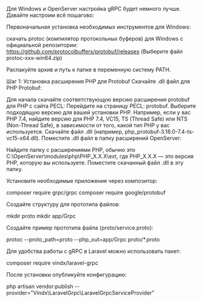 Для Windows и OpenServer настройка gRPC будет немного лучше. Давайте настроим всё пошагово:

Первоначальная установка необходимых инструментов для Windows:


скачать protoc (компилятор протокольных буферов) для Windows с официальной репозитории:
https://github.com/protocolbuffers/protobuf/releases
(Выберите файл protoc-xxx-win64.zip)

Распакуйте архив и путь к папке в переменную систему PATH.



Шаг 1: Установка расширения PHP для Protobuf
Скачайте .dll файл для PHP Protobuf:

Для начала скачайте соответствующую версию расширения protobuf для PHP с сайта PECL:
Перейдите на страницу PECL: protobuf.
Выберите подходящую версию для вашей установки PHP. Например, если у вас PHP 7.4, найдите версию для PHP 7.4, VC15, TS (Thread Safe) или NTS (Non-Thread Safe), в зависимости от того, какой тип PHP у вас используется.
Скачайте файл .dll (например, php_protobuf-3.18.0-7.4-ts-vc15-x64.dll).
Поместите .dll файл в папку расширений OpenServer:

Найдите папку с расширениями PHP, обычно это C:\OpenServer\modules\php\PHP_X.X.X\ext, где PHP_X.X.X — это версия PHP, которую вы используете.
Поместите скачанный файл .dll в эту папку.

Установите необходимые приложения через композитор:

composer require grpc/grpc
composer require google/protobuf


Создайте структуру для прототипа файлов:

mkdir proto
mkdir app/Grpc


Создайте пример прототипа файла (proto/service.proto):

protoc --proto_path=proto --php_out=app/Grpc proto/*.proto


Для удобства работы с gRPC в Laravel можно использовать пакет:

composer require vindx/laravel-grpc


После установки опубликуйте конфигурацию:

php artisan vendor:publish --provider="Vindx\LaravelGrpc\LaravelGrpcServiceProvider"



